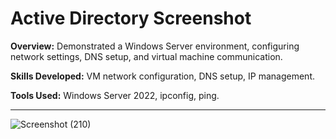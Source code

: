 # Active Directory Screenshot

**Overview:** Demonstrated a Windows Server environment, configuring network settings, DNS setup, and virtual machine communication.

**Skills Developed:** VM network configuration, DNS setup, IP management.

**Tools Used:** Windows Server 2022, ipconfig, ping.

---

![Screenshot (210)](https://github.com/user-attachments/assets/dae27afd-b8ca-48af-84d4-4bf780ea24eb)
